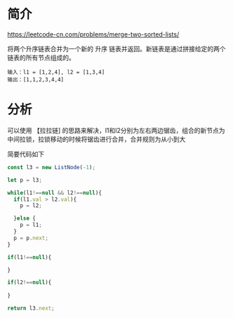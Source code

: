 # 简介
https://leetcode-cn.com/problems/merge-two-sorted-lists/

将两个升序链表合并为一个新的 升序 链表并返回。新链表是通过拼接给定的两个链表的所有节点组成的。 

```
输入：l1 = [1,2,4], l2 = [1,3,4]
输出：[1,1,2,3,4,4]
```

# 分析
可以使用 【拉拉链] 的思路来解决，l1和l2分别为左右两边锯齿，组合的新节点为中间拉锁，拉锁移动的时候将锯齿进行合并，合并规则为从小到大

简要代码如下
```js
const l3 = new ListNode(-1);

let p = l3;

while(l1!==null && l2!==null){
  if(l1.val > l2.val){
    p = l2;

  }else {
    p = l1;
  }
  p = p.next;
}

if(l1!==null){

}

if(l2!==null){
  
}

return l3.next;
```
